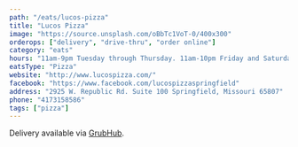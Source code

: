 ```yaml
---
path: "/eats/lucos-pizza"
title: "Lucos Pizza"
image: "https://source.unsplash.com/oBbTc1VoT-0/400x300"
orderops: ["delivery", "drive-thru", "order online"]
category: "eats"
hours: "11am-9pm Tuesday through Thursday. 11am-10pm Friday and Saturday. 11am-8pm Sunday"
eatsType: "Pizza"
website: "http://www.lucospizza.com/"
facebook: "https://www.facebook.com/lucospizzaspringfield"
address: "2925 W. Republic Rd. Suite 100 Springfield, Missouri 65807"
phone: "4173158586"
tags: ["pizza"]
---
```


Delivery available via [GrubHub](https://www.grubhub.com/restaurant/lucos-pizza-2925-w-republic-rd-springfield/1943657).
